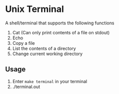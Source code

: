 # Unix Terminal

A shell/terminal that supports the following functions

1. Cat (Can only print contents of a file on stdout)
2. Echo
3. Copy a file
4. List the contents of a directory
5. Change current working directory

## Usage
1. Enter ` make terminal ` in your terminal
2. ./terminal.out